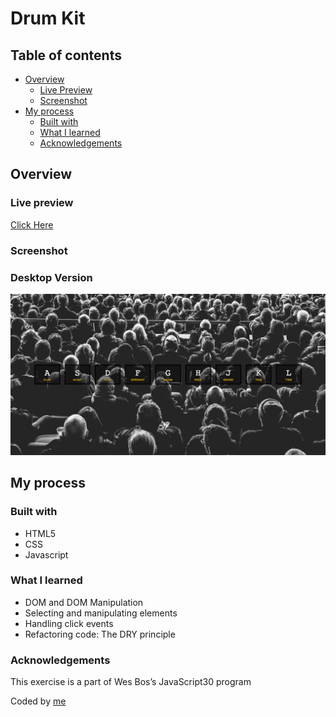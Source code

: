 # Drum Kit

## Table of contents

- [Overview](#overview)
  - [Live Preview](#Live-preview)
  - [Screenshot](#screenshot)
- [My process](#my-process)
  - [Built with](#built-with)
  - [What I learned](#what-i-learned)
  - [Acknowledgements](#acknowledgements)

## Overview

### Live preview

[Click Here](https://bhornbhaya.github.io/the-pig-game/)

### Screenshot

### Desktop Version

![Screenshot](screenshot.png)

## My process

### Built with

- HTML5
- CSS
- Javascript

### What I learned

- DOM and DOM Manipulation
- Selecting and manipulating elements
- Handling click events
- Refactoring code: The DRY principle

### Acknowledgements

This exercise is a part of Wes Bos’s JavaScript30 program

Coded by [me](https://www.linkedin.com/in/bhornbhaya/)
